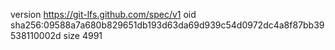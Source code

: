 version https://git-lfs.github.com/spec/v1
oid sha256:09588a7a680b829651db193d63da69d939c54d0972dc4a8f87bb39538110002d
size 4991
